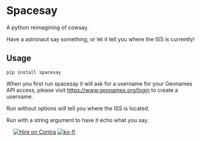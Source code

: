 # Spacesay

A python reimagining of cowsay.

Have a astronaut say something, or let it tell you where the ISS is currently!


## Usage

```
pip install spacesay
```

When you first run spacesay it will ask for a username for your Geonames API access, please visit https://www.geonames.org/login to create a username.

Run without options will tell you where the ISS is located.

Run with a string argument to have it echo what you say.



&emsp; [![Hire on Contra](https://me7674.npkn.net/contra-badge/)](https://contra.com/jordan_lowell)
[![ko-fi](https://ko-fi.com/img/githubbutton_sm.svg)](https://ko-fi.com/I2I6EMIHA)
